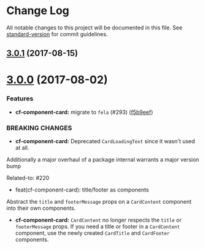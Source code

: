 # Change Log

All notable changes to this project will be documented in this file.
See [standard-version](https://github.com/conventional-changelog/standard-version) for commit guidelines.

<a name="3.0.1"></a>
## [3.0.1](https://github.com/cloudflare/cf-ui/compare/cf-component-card@3.0.0...cf-component-card@3.0.1) (2017-08-15)




<a name="3.0.0"></a>
# [3.0.0](https://github.com/cloudflare/cf-ui/compare/cf-component-card@2.1.1...cf-component-card@3.0.0) (2017-08-02)


### Features

* **cf-component-card:** migrate to `fela` (#293) ([f5b9eef](https://github.com/cloudflare/cf-ui/commit/f5b9eef))


### BREAKING CHANGES

* **cf-component-card:** Deprecated `CardLoadingText` since it wasn't used at
all.

Additionally a major overhaul of a package internal warrants a major
version bump

Related-to: #220

* feat(cf-component-card): title/footer as components

Abstract the `title` and `footerMessage` props on a `CardContent`
component into their own components.
* **cf-component-card:** `CardContent` no longer respects the `title` or
`footerMessage` props. If you need a title or footer in a `CardContent`
component, use the newly created `CardTitle` and `CardFooter`
components.
